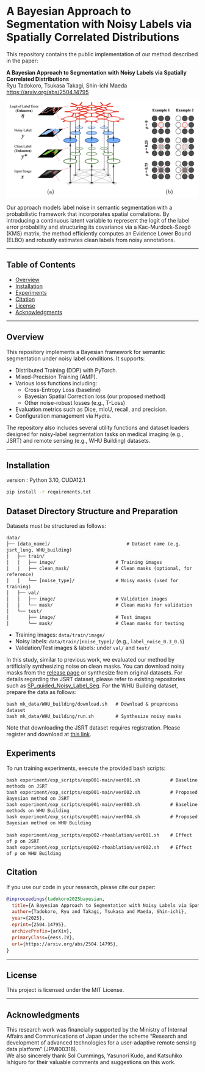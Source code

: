 # A Bayesian Approach to Segmentation with Noisy Labels via Spatially Correlated Distributions

This repository contains the public implementation of our method described in the paper:

**A Bayesian Approach to Segmentation with Noisy Labels via Spatially Correlated Distributions**  
Ryu Tadokoro, Tsukasa Takagi, Shin-ichi Maeda  
https://arxiv.org/abs/2504.14795

![Main Figure](figure/main.png)

Our approach models label noise in semantic segmentation with a probabilistic framework that incorporates spatial correlations. By introducing a continuous latent variable to represent the logit of the label error probability and structuring its covariance via a Kac-Murdock-Szegö (KMS) matrix, the method efficiently computes an Evidence Lower Bound (ELBO) and robustly estimates clean labels from noisy annotations.

---

## Table of Contents
- [Overview](#overview)
- [Installation](#installation)
- [Experiments](#experiments)
- [Citation](#citation)
- [License](#license)
- [Acknowledgments](#acknowledgments)

---

## Overview

This repository implements a Bayesian framework for semantic segmentation under noisy label conditions. It supports:

- Distributed Training (DDP) with PyTorch.
- Mixed-Precision Training (AMP).
- Various loss functions including:
  - Cross-Entropy Loss (baseline)
  - Bayesian Spatial Correction loss (our proposed method)
  - Other noise-robust losses (e.g., T-Loss)
- Evaluation metrics such as Dice, mIoU, recall, and precision.
- Configuration management via Hydra.

The repository also includes several utility functions and dataset loaders designed for noisy-label segmentation tasks on medical imaging (e.g., JSRT) and remote sensing (e.g., WHU Building) datasets.

---

## Installation

version : Python 3.10, CUDA12.1

```bash
pip install -r requirements.txt
```

## Dataset Directory Structure and Preparation

Datasets must be structured as follows:
```
data/
├── [data_name]/                            # Dataset name (e.g. jsrt_lung, WHU_building)
│	├── train/
│	│   ├── image/                      # Training images
│	│   ├── clean_mask/                 # Clean masks (optional, for reference)
│	│   └── [noise_type]/               # Noisy masks (used for training)
│	├── val/
│	│   ├── image/                      # Validation images
│	│   └── mask/                       # Clean masks for validation
│	└── test/
│	    ├── image/                      # Test images
│	    └── mask/                       # Clean masks for testing
```
- Training images: `data/train/image/`
- Noisy labels: `data/train/[noise_type]/` (e.g., `label_noise_0.3_0.5`)
- Validation/Test images & labels: under `val/` and `test/`

In this study, similar to previous work, we evaluated our method by artificially synthesizing noise on clean masks. You can download noisy masks from the [release page](https://github.com/pfnet-research/Bayesian_SpatialCorr/releases/tag/synthesized-noisy-masks) or synthesize from original datasets. For details regarding the JSRT dataset, please refer to existing repositories such as [SP_guided_Noisy_Label_Seg](https://github.com/gaozhitong/SP_guided_Noisy_Label_Seg). For the WHU Building dataset, prepare the data as follows:

```
bash mk_data/WHU_building/download.sh   # Download & preprocess dataset
bash mk_data/WHU_building/run.sh        # Synthesize noisy masks
```

Note that downloading the JSRT dataset requires registration. Please register and download at [this link](http://db.jsrt.or.jp/eng.php).

## Experiments
To run training experiments, execute the provided bash scripts:
```
bash experiment/exp_scripts/exp001-main/ver001.sh           # Baseline methods on JSRT
bash experiment/exp_scripts/exp001-main/ver002.sh           # Proposed Bayesian method on JSRT
bash experiment/exp_scripts/exp001-main/ver003.sh           # Baseline methods on WHU Building
bash experiment/exp_scripts/exp001-main/ver004.sh           # Proposed Bayesian method on WHU Building

bash experiment/exp_scripts/exp002-rhoablation/ver001.sh    # Effect of ρ on JSRT
bash experiment/exp_scripts/exp002-rhoablation/ver002.sh    # Effect of ρ on WHU Building
```

## Citation

If you use our code in your research, please cite our paper:

```bibtex
@inproceedings{tadokoro2025bayesian,
  title={A Bayesian Approach to Segmentation with Noisy Labels via Spatially Correlated Distributions},
  author={Tadokoro, Ryu and Takagi, Tsukasa and Maeda, Shin-ichi},
  year={2025},
  eprint={2504.14795},
  archivePrefix={arXiv},
  primaryClass={eess.IV},
  url={https://arxiv.org/abs/2504.14795},
}
```

---

## License

This project is licensed under the MIT License.

---

## Acknowledgments

This research work was financially supported by the Ministry of Internal Affairs and Communications of Japan under the scheme “Research and development of advanced technologies for a user-adaptive remote sensing data platform” (JPMI00316).  
We also sincerely thank Sol Cummings, Yasunori Kudo, and Katsuhiko Ishiguro for their valuable comments and suggestions on this work.

